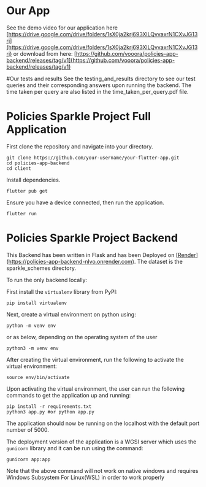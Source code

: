 # Our App
See the demo video for our application here
[https://drive.google.com/drive/folders/1sX0ja2krj693XlLQvvaxrN1CXvJG13rj](https://drive.google.com/drive/folders/1sX0ja2krj693XlLQvvaxrN1CXvJG13rj)
or download from here:
[https://github.com/vooora/policies-app-backend/releases/tag/v1](https://github.com/vooora/policies-app-backend/releases/tag/v1)

#Our tests and results
See the testing_and_results directory to see our test queries and their corresponding answers upon running the backend. The time taken per query are also listed in the time_taken_per_query.pdf file.

# Policies Sparkle Project Full Application
First clone the repository and navigate into your directory.
```
git clone https://github.com/your-username/your-flutter-app.git
cd policies-app-backend
cd client
```
Install dependencies.
```
flutter pub get
```
Ensure you have a device connected, then run the application.
```
flutter run
```


# Policies Sparkle Project Backend

This Backend has been written in Flask and has been Deployed on [[Render](https://policies-app-backend.onrender.com/)](https://policies-app-backend-nlvo.onrender.com). The dataset is the sparkle_schemes directory. 

To run the only backend locally:

First install the `virtualenv` library from PyPI:
```
pip install virtualenv
```
Next, create a virtual environment on python using:

```
python -m venv env
```
or as below, depending on the operating system of the user
```
python3 -m venv env
```

After creating the virtual environment, run the following to activate the virtual environment:

```
source env/bin/activate
```

Upon activating the virtual environment, the user can run the following commands to get the application up and running:

```
pip install -r requirements.txt
python3 app.py #or python app.py 
```

The application should now be running on the localhost with the default port number of 5000.

The deployment version of the application is a WGSI server which uses the `gunicorn` library and it can be run using the command:
```
gunicorn app:app
```
Note that the above command will not work on native windows and requires Windows Subsystem For Linux(WSL) in order to work properly
